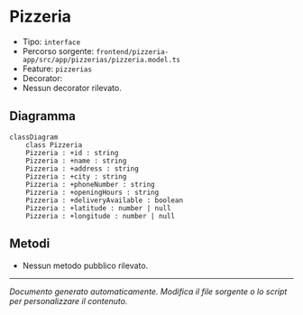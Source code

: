 # Pizzeria

- Tipo: `interface`
- Percorso sorgente: `frontend/pizzeria-app/src/app/pizzerias/pizzeria.model.ts`
- Feature: `pizzerias`
- Decorator: 
- Nessun decorator rilevato.

## Diagramma
```mermaid
classDiagram
    class Pizzeria
    Pizzeria : +id : string
    Pizzeria : +name : string
    Pizzeria : +address : string
    Pizzeria : +city : string
    Pizzeria : +phoneNumber : string
    Pizzeria : +openingHours : string
    Pizzeria : +deliveryAvailable : boolean
    Pizzeria : +latitude : number | null
    Pizzeria : +longitude : number | null
```


## Metodi
- Nessun metodo pubblico rilevato.

---
_Documento generato automaticamente. Modifica il file sorgente o lo script per personalizzare il contenuto._
